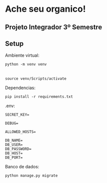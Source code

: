 # Ache seu organico!

## Projeto Integrador 3º Semestre


## Setup 

Ambiente virtual:

    python -m venv venv
######
    source venv/Scripts/activate

Dependencias:

    pip install -r requirements.txt

.env:

    SECRET_KEY=

    DEBUG=

    ALLOWED_HOSTS=

    DB_NAME=
    DB_USER=
    DB_PASSWORD=
    DB_HOST=
    DB_PORT=

Banco de dados:

    python manage.py migrate